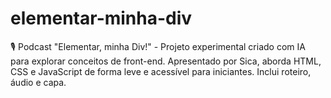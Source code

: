 # elementar-minha-div
🎙️ Podcast "Elementar, minha Div!" - Projeto experimental criado com IA para explorar conceitos de front-end. Apresentado por Sica, aborda HTML, CSS e JavaScript de forma leve e acessível para iniciantes. Inclui roteiro, áudio e capa.
